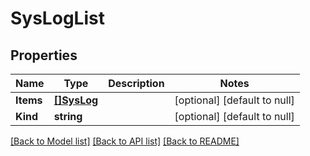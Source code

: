 # SysLogList

## Properties
Name | Type | Description | Notes
------------ | ------------- | ------------- | -------------
**Items** | [**[]SysLog**](sys_log.md) |  | [optional] [default to null]
**Kind** | **string** |  | [optional] [default to null]

[[Back to Model list]](../README.md#documentation-for-models) [[Back to API list]](../README.md#documentation-for-api-endpoints) [[Back to README]](../README.md)



